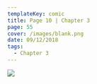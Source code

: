 ```yaml
---
templateKey: comic
title: Page 10 | Chapter 3
page: 55
cover: /images/blank.png
date: 09/12/2018
tags:
  - Chapter 3
---
```

![](/images/0055c3p10silk.png)
